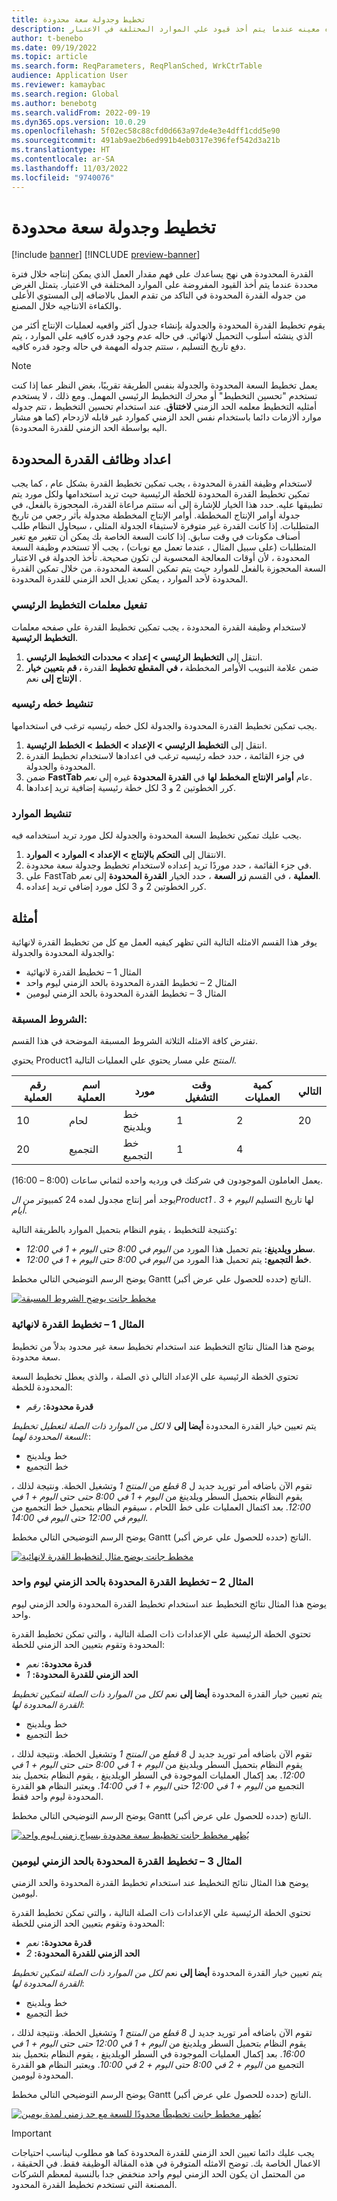 ```yaml
---
title: تخطيط وجدولة سعة محدودة
description: يساعد تخطيط القدرة المحدودة والجدولة في فهم مقدار العمل الذي يمكن إنتاجه اثناء فتره معينه عندما يتم أخذ قيود علي الموارد المختلفة في الاعتبار.
author: t-benebo
ms.date: 09/19/2022
ms.topic: article
ms.search.form: ReqParameters, ReqPlanSched, WrkCtrTable
audience: Application User
ms.reviewer: kamaybac
ms.search.region: Global
ms.author: benebotg
ms.search.validFrom: 2022-09-19
ms.dyn365.ops.version: 10.0.29
ms.openlocfilehash: 5f02ec58c88cfd0d663a97de4e3e4dff1cdd5e90
ms.sourcegitcommit: 491ab9ae2b6ed991b4eb0317e396fef542d3a21b
ms.translationtype: HT
ms.contentlocale: ar-SA
ms.lasthandoff: 11/03/2022
ms.locfileid: "9740076"
---
```

# <a name="finite-capacity-planning-and-scheduling"></a>تخطيط وجدولة سعة محدودة

[!include [banner](../../includes/banner.md)]
[!INCLUDE [preview-banner](../../includes/preview-banner.md)]
<!--KFM: Preview until 10.0.31 GA -->

القدرة المحدودة هي نهج يساعدك على فهم مقدار العمل الذي يمكن إنتاجه خلال فترة محددة عندما يتم أخذ القيود المفروضة على الموارد المختلفة في الاعتبار. يتمثل الغرض من جدوله القدرة المحدودة في التاكد من تقدم العمل بالاضافه إلى المستوي الأعلى والكفاءة الانتاجيه خلال المصنع.

يقوم تخطيط القدرة المحدودة والجدولة بإنشاء جدول أكثر واقعيه لعمليات الإنتاج أكثر من الذي ينشئه أسلوب التحميل لانهائي. في حاله عدم وجود قدره كافيه علي الموارد ، يتم دفع تاريخ التسليم ، ستتم جدوله المهمة في حاله وجود قدره كافيه.

> [!NOTE]
> يعمل تخطيط السعة المحدودة والجدولة بنفس الطريقة تقريبًا، بغض النظر عما إذا كنت تستخدم "تحسين التخطيط" أو محرك التخطيط الرئيسي المهمل. ومع ذلك ، لا يستخدم أمثليه التخطيط معلمه الحد الزمني **لاختناق**. عند استخدام تحسين التخطيط ، تتم جدوله موارد ألازمات دائما باستخدام نفس الحد الزمني كموارد غير قابله لازدحام (كما هو مشار اليه بواسطة الحد الزمني للقدرة المحدودة).

## <a name="set-up-finite-capacity-functionality"></a>اعداد وظائف القدرة المحدودة

لاستخدام وظيفة القدرة المحدودة ، يجب تمكين تخطيط القدرة بشكل عام ، كما يجب تمكين تخطيط القدرة المحدودة للخطة الرئيسية حيث تريد استخدامها ولكل مورد يتم تطبيقها عليه. حدد هذا الخيار للإشارة إلى أنه ستتم مراعاة القدرة، المحجوزة بالفعل، في جدولة أوامر الإنتاج المخططة. أوامر الإنتاج المخططة مجدولة بأثر رجعي من تاريخ المتطلبات. إذا كانت القدرة غير متوفرة لاستيفاء الجدولة المثلي ، سيحاول النظام طلب أصناف مكونات في وقت سابق. إذا كانت السعة الخاصة بك يمكن أن تتغير مع تغير المتطلبات (على سبيل المثال ، عندما تعمل مع نوبات) ، يجب ألا تستخدم وظيفة السعة المحدودة ، لأن أوقات المعالجة المحسوبة لن تكون صحيحة. تأخذ الجدولة في الاعتبار السعة المحجوزة بالفعل للموارد حيث يتم تمكين السعة المحدودة. من خلال تمكين القدرة المحدودة لأحد الموارد ، يمكن تعديل الحد الزمني للقدرة المحدودة.

### <a name="activate-master-planning-parameters"></a>تفعيل معلمات التخطيط الرئيسي

لاستخدام وظيفة القدرة المحدودة ، يجب تمكين تخطيط القدرة علي صفحه معلمات **التخطيط الرئيسية**.

1. انتقل إلى **التخطيط الرئيسي \> إعداد \> محددات التخطيط الرئيسي**.
1. ضمن علامة التبويب الأوامر المخططة **، في المقطع تخطيط** القدرة **، قم بتعيين خيار الإنتاج** **إلى** نعم *.*

### <a name="activate-a-master-plan"></a>تنشيط خطه رئيسيه

يجب تمكين تخطيط القدرة المحدودة والجدولة لكل خطه رئيسيه ترغب في استخدامها.

1. انتقل إلى **التخطيط الرئيسي \> الإعداد \> الخطط \> الخطط الرئيسية**.
1. في جزء القائمة ، حدد خطه رئيسيه ترغب في اعدادها لاستخدام تخطيط القدرة المحدودة والجدولة.
1. ضمن **FastTab** عام **أوامر الإنتاج المخطط لها** في **القدرة المحدودة** غيره إلى *نعم*.
1. كرر الخطوتين 2 و 3 لكل خطة رئيسية إضافية تريد إعدادها.

### <a name="activate-resources"></a>تنشيط الموارد

يجب عليك تمكين تخطيط السعة المحدودة والجدولة لكل مورد تريد استخدامه فيه.

1. الانتقال إلى **التحكم بالإنتاج \> الإعداد \> الموارد \> الموارد**.
1. في جزء القائمة ، حدد موردًا تريد إعداده لاستخدام تخطيط وجدولة سعة محدودة.
1. على FastTab **العملية** ، في القسم **زر السعة** ، حدد الخيار **القدرة المحدودة** إلى *نعم*.
1. كرر الخطوتين 2 و 3 لكل مورد إضافي تريد إعداده.

## <a name="examples"></a>أمثلة

يوفر هذا القسم الامثله التالية التي تظهر كيفيه العمل مع كل من تخطيط القدرة لانهائية والجدولة المحدودة والجدولة:

- المثال 1 – تخطيط القدرة لانهائية
- المثال 2 – تخطيط القدرة المحدودة بالحد الزمني ليوم واحد
- المثال 3 – تخطيط القدرة المحدودة بالحد الزمني ليومين

### <a name="preconditions"></a>الشروط المسبقة:

تفترض كافة الامثله الثلاثة الشروط المسبقة الموضحة في هذا القسم.

يحتوي Product1 *المنتج* علي مسار يحتوي علي العمليات التالية.

| رقم العملية | اسم العملية | مورد        | وقت التشغيل | كمية العمليات | التالي |
|---------------|----------------|-----------------|----------|--------------|------|
| 10            | لحام        | خط ويلدينج    | 1        | 2            | 20   |
| 20            | التجميع     | خط التجميع | 1        | 4            |      |

يعمل العاملون الموجودون في شركتك في ورديه واحده لثماني ساعات (8:00 – 16:00).

يوجد أمر إنتاج مجدول لمده 24 كمبيوتر *من الProduct1* *.* لها تاريخ التسليم *اليوم + 3 أيام*.

وكنتيجة للتخطيط ، يقوم النظام بتحميل الموارد بالطريقة التالية:

- **سطر ويلدينغ:** يتم تحميل هذا المورد من *اليوم في 8:00* حتى *اليوم + 1 في 12:00*.
- **خط التجميع:** يتم تحميل هذا المورد من *اليوم في 8:00* حتى *اليوم + 1 في 12:00*.

يوضح الرسم التوضيحي التالي مخطط Gantt الناتج (حدده للحصول علي عرض أكبر).

[![مخطط جانت يوضح الشروط المسبقة](media/finite-examples-conditions-small.png "مخطط جانت يوضح الشروط المسبقة")](media/finite-examples-conditions.png)

### <a name="example-1--infinite-capacity-planning"></a>المثال 1 – تخطيط القدرة لانهائية

يوضح هذا المثال نتائج التخطيط عند استخدام تخطيط سعة غير محدود بدلاً من تخطيط سعة محدودة.

تحتوي الخطة الرئيسية على الإعداد التالي ذي الصلة ، والذي يعطل تخطيط السعة المحدودة للخطة:

- **قدرة محدودة:** *رقم*

يتم تعيين خيار القدرة المحدودة **أيضا إلى** لا *لكل من الموارد ذات الصلة لتعطيل تخطيط السعة المحدودة لهما:*:

- خط ويلدينج
- خط التجميع

تقوم الآن باضافه أمر توريد جديد ل *8 قطع* من *المنتج 1* وتشغيل الخطة. ونتيجة لذلك ، يقوم النظام بتحميل السطر ويلدينغ من *اليوم + 1 في 8:00 حتى* حتى *اليوم + 1 في 12:00*. بعد اكتمال العمليات على خط اللحام ، سيقوم النظام بتحميل خط التجميع من *اليوم في 12:00* حتى *اليوم في 14:00*.

يوضح الرسم التوضيحي التالي مخطط Gantt الناتج (حدده للحصول علي عرض أكبر).

[![مخطط جانت يوضح مثال لتخطيط القدرة لانهائية](media/finite-examples-example1-small.png "مخطط جانت يوضح مثال لتخطيط القدرة لانهائية")](media/finite-examples-example1.png)

### <a name="example-2--finite-capacity-planning-with-a-time-fence-of-one-day"></a>المثال 2 – تخطيط القدرة المحدودة بالحد الزمني ليوم واحد

يوضح هذا المثال نتائج التخطيط عند استخدام تخطيط القدرة المحدودة والحد الزمني ليوم واحد.

تحتوي الخطة الرئيسية علي الإعدادات ذات الصلة التالية ، والتي تمكن تخطيط القدرة المحدودة وتقوم بتعيين الحد الزمني للخطة:

- **قدرة محدودة:** *نعم*
- **الحد الزمني للقدرة المحدودة:** *1*

يتم تعيين خيار القدرة المحدودة **أيضا إلى** نعم *لكل من الموارد ذات الصلة لتمكين تخطيط القدرة المحدودة لها*:

- خط ويلدينج
- خط التجميع

تقوم الآن باضافه أمر توريد جديد ل *8 قطع* من *المنتج 1* وتشغيل الخطة. ونتيجة لذلك ، يقوم النظام بتحميل السطر ويلدينغ من *اليوم + 1 في 8:00 حتى* حتى *اليوم + 1 في 12:00*. بعد إكمال العمليات الموجودة في السطر الويلدينغ ، يقوم النظام بتحميل بند التجميع من *اليوم + 1 في 12:00* حتى *اليوم + 1 في 14:00*. ويعتبر النظام هو القدرة المحدودة ليوم واحد فقط.

يوضح الرسم التوضيحي التالي مخطط Gantt الناتج (حدده للحصول علي عرض أكبر).

[![يُظهر مخطط جانت تخطيط سعة محدودة بسياج زمني ليوم واحد](media/finite-examples-example2-small.png "يُظهر مخطط جانت تخطيط سعة محدودة بسياج زمني ليوم واحد")](media/finite-examples-example2.png)

### <a name="example-3--finite-capacity-planning-with-a-time-fence-of-two-days"></a>المثال 3 – تخطيط القدرة المحدودة بالحد الزمني ليومين

يوضح هذا المثال نتائج التخطيط عند استخدام تخطيط القدرة المحدودة والحد الزمني ليومين.

تحتوي الخطة الرئيسية علي الإعدادات ذات الصلة التالية ، والتي تمكن تخطيط القدرة المحدودة وتقوم بتعيين الحد الزمني للخطة:

- **قدرة محدودة:** *نعم*
- **الحد الزمني للقدرة المحدودة:** *2*

يتم تعيين خيار القدرة المحدودة **أيضا إلى** نعم *لكل من الموارد ذات الصلة لتمكين تخطيط القدرة المحدودة لها*:

- خط ويلدينج
- خط التجميع

تقوم الآن باضافه أمر توريد جديد ل *8 قطع* من *المنتج 1* وتشغيل الخطة. ونتيجة لذلك ، يقوم النظام بتحميل السطر ويلدينغ من *اليوم + 1 في 12:00 حتى* حتى *اليوم + 1 في 16:00*. بعد إكمال العمليات الموجودة في السطر الويلدينغ ، يقوم النظام بتحميل بند التجميع من *اليوم + 2 في 8:00* حتى *اليوم + 2 في 10:00*. ويعتبر النظام هو القدرة المحدودة ليومين.

يوضح الرسم التوضيحي التالي مخطط Gantt الناتج (حدده للحصول علي عرض أكبر).

[![يُظهر مخطط جانت تخطيطًا محدودًا للسعة مع حد زمني لمدة يومين](media/finite-examples-example3-small.png "يُظهر مخطط جانت تخطيطًا محدودًا للسعة مع حد زمني لمدة يومين")](media/finite-examples-example3.png)

> [!IMPORTANT]
> يجب عليك دائما تعيين الحد الزمني للقدرة المحدودة كما هو مطلوب ليناسب احتياجات الاعمال الخاصة بك. توضح الامثله المتوفرة في هذه المقالة الوظيفة فقط. في الحقيقة ، من المحتمل ان يكون الحد الزمني ليوم واحد منخفض جدا بالنسبة لمعظم الشركات المصنعة التي تستخدم تخطيط القدرة المحدود.
